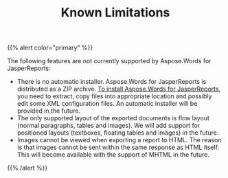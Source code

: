 ﻿---
title: Known Limitations
type: docs
weight: 110
url: /jasperreports/known-limitations/
---

{{% alert color="primary" %}} 

The following features are not currently supported by Aspose.Words for JasperReports:

- There is no automatic installer. Aspose.Words for JasperReports is distributed as a ZIP archive. [To install Aspose.Words for JasperReports](/words/jasperreports/installation/), you need to extract, copy files into appropriate location and possibly edit some XML configuration files. An automatic installer will be provided in the future.
- The only supported layout of the exported documents is flow layout (normal paragraphs, tables and images). We will add support for positioned layouts (textboxes, floating tables and images) in the future.
- Images cannot be viewed when exporting a report to HTML. The reason is that images cannot be sent within the same response as HTML itself. This will become available with the support of MHTML in the future.

{{% /alert %}}

